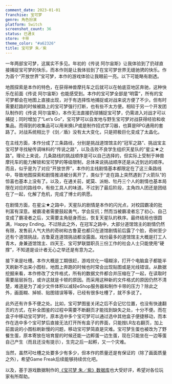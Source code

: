 ```yaml
---
comment_date: 2023-01-01
franchise: 宝可梦
genre: 角色扮演
platform: Switch
screenshot_count: 36
status: 已通关
store: 卡带
theme_color: "#a62326"
title: 宝可梦 朱／紫
---
```

一年两部宝可梦，这属实不多见。年初的《传说 阿尔宙斯》让我体验到了扔球直接捕捉宝可梦的快乐，而本作则是让我体验到了在宝可梦世界无缝驰骋的快乐。作为首个“开放世界”宝可梦，本作的游戏体验让我眼前一亮。以下可能略有剧透。

地图探索是本作的特色，在获得神兽摩托车之后就可以在帕底亚地区奔驰，这种快乐在前面《传说 阿尔宙斯》也能感受到。本作的宝可梦全部是“明雷”，所有的宝可梦都会在地图上直接出现，对于有选择性地捕捉或对战来说方便了不少。但有时需要赶路的时候被路上的宝可梦强行打断，也有些不太方便。相较于另一个开发团队制作的《传说 阿尔宙斯》，本作无法直接扔球捕捉宝可梦，仍需进入对战才可以捕捉；同时增加了“Let’s Go”，宝可梦可以自发地与野生宝可梦对战获得经验和收集品。而得到的收集品可以用来换LP或是制作招式学习器，也算是RPG通用的套路了。对战系统相比于《剑／盾》没有太大变化，只是把极巨化变成了太晶化。

在主线方面，本作分成了三条路线，分别是挑战道馆馆主的“冠军之路”、挑战宝主宝可梦寻找秘传调味料的“传说之路”，以及击败不良学生组织天星队的“星尘★之路”。理论上来说，几条路线的挑战顺序是可以自己选择的，但实际上受制于神兽摩托车的能力解锁和宝可梦的等级限制，总体来说挑战顺序还是从近到远的顺序。而且，似乎是为了对应“开放世界”，本作的主线剧情基本都限定在了这三条路线中，导致地图探索和剧情推进被分离开了，类似于“走在路上突然遇到了火箭队”的惊喜也基本上没有了。以及，在通关前，妮莫、派帕、牡丹三个人的剧情也基本局限在对应的路线中，有些工具人的味道。不过到了最后阶段，主角四人团还是团结在了一起，化解了危机，完成了博士的夙愿。

在剧情方面，在星尘★之路中，天星队的剧情是本作的闪光点，对校园霸凌的批判富有深意。被霸凌者需要鼓起勇气，学会反抗；然而当被霸凌者忘了初心、自己变成了霸凌者之后，又需要主角挺身而出，恢复天星队的秩序。最终结局也很圆满，Happy Ending。不过除此之外，在冠军之路中，大部分道馆馆主的剧情仍然有限，发售前人气大热的奇树和古鲁夏也都只在道馆剧情前后露了个脸，奇树至少还有个道馆挑战，古鲁夏连道馆挑战都没露面。戏份最多的道馆馆主大概是打工人青木，身兼道馆馆主、四天王、宝可梦联盟职员三份工作的社会人士只能使用“硬撑”，不知道是设计者无心之举还是有意为之。

接下来是吐槽。本作大概是工期很赶，游戏优化一塌糊涂，打开个电脑盒子都能半天刷新不出来小图标，地图上奔跑的时候也时常会出现贴图或是光线错误。从数据挖掘来看，本作修改了文件格式，所有的数据文件都合并压缩在了一起，在读取时需要层层拆包，或许这就是卡顿的原因。而采用这种新的文件格式的原因仍然不清楚，难道是为了减少文件体积以减轻eShop服务器和制作卡带的压力？除此之外，画面糊、掉帧、贴图错误等等，已经有很多吐槽了，就不多说了。

此外还有许多不便之处。比如，宝可梦图鉴关闭之后不会记忆位置，也没有快速翻页的方式，在补全图鉴的过程中需要不断翻页才能找到缺失之处，十分不便。而在盒子中移动宝可梦时，原本选中多个宝可梦可以通过选中其他盒子便捷移动，而本作在选中多个宝可梦后直接无法打开所有盒子的界面，只能按LR左右翻页，加上前面说的小图标刷新慢的问题，移动宝可梦简直是灾难。宝可梦生蛋也被改为了野餐生蛋，原本寄放在培育屋的时候还能一边孵蛋一边生蛋，现在只能坐在一边等蛋自己产生（而且还没有提示），生完之后一起孵，又一个灾难。

当然，虽然可吐槽之处要多少有多少，但本作的质量还是有保证的（除了画面质量之外），希望Game Freak后续能够持续优化吧。

以及，基于游戏数据制作的[《宝可梦 朱／紫》数据库](https://sv.xzonn.top/)也大受好评，希望对各位玩家有所帮助。
